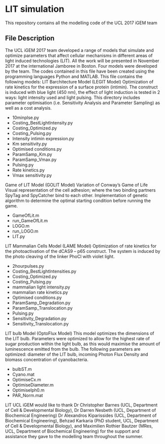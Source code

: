 
# LIT simulation

This repository contains all the modelling code of the UCL 2017 iGEM team


## File Description

The UCL iGEM 2017 team developed a range of models that simulate and optimize parameters that affect cellular mechanisms in different areas of light induced technologies (LIT). All the work will be presented in November 2017 at the international Jamboree in Boston. 
Four models were developed by the team. The codes contained in this file have been created using the programming languages Python and MATLAB.
This file contains the following models:
LIT Barchitecture Model (LEGIT Model) 
Optimization of rate kinetics for the expression of a surface protein (intimin).
The construct is induced with blue light (450 nm), the effect of light induction is tested in 2 ways: light intensity used and light pulsing. This directory includes parameter optimisation (i.e. Sensitivity Analysis and Parameter Sampling) as well as a cost analysis.  

* 10minplse.py
* Costing_BestLightIntensity.py
* Costing_Optimized.py
* Costing_Pulsing.py
* Intensity intimin expression.py
* Km sensitivity.py
* Optimised conditions.py
* ParamSamp_Km.py
* ParamSamp_Vmax.py
* Pulsing.py
* Rate kinetics.py
* Vmax sensitivity.py

Game of LIT Model (GOLIT Model) 
Variation of Conway’s Game of Life
Visual representation of the cell adhesion; where the two binding partners SpyTag and SpyCatcher bind to each other. Implementation of genetic algorithm to determine the optimal starting condition before running the game. 

* GameOfLit.m
* run_GameOfLit.m
* LOGO.m
* run_LOGO.m
* LIT.py

LIT Mammalian Cells Model (LAME Model) 
Optimization of rate kinetics for the photoactivation of the dCAS9 – p65 construct. The system is induced by the photo cleaving of the linker PhoCl with violet light. 

* 2hourpulses.py
* Costing_BestLightIntensities.py
* Costing_Optimized.py
* Costing_Pulsing.py
* mammalian light intensity.py
* mammalian rate kinetics.py
* Optimised conditions.py
* ParamSamp_Degradation.py
* ParamSamp_Translocation.py
* Pulsing.py
* Sensitivity_Degradation.py
* Sensitivity_Translocation.py


LIT bulb Model  (OptoFlux Model) 
This model optimizes the dimensions of the LIT bulb. Parameters were optimized to allow for the highest rate of sugar production within the light bulb, as this would maximise the amount of luminescence emitted from the bulb. The following parameters are optimized: diameter of the LIT bulb, incoming Photon Flux Density and biomass concentration of cyanobacteria. 
* bulbST.m
* Cyano.mat
* OptimiseCx.m
* OptimiseDiameter.m
* OptimiseIph0.m
* PAR_Norm.mat


LIT UCL iGEM would like to thank Dr Christopher Barnes (UCL, Department of Cell & Developmental Biology), Dr Darren Nesbeth (UCL, Department of Biochemical Engineering) Dr Alexandros Kiparissides (UCL, Department of Biochemical Engineering), Behzad Karkaria (PhD student, UCL, Department of Cell & Developmental Biology), and Maximilien Rothier Bautzer (MRes, UCL, Department of Biochemical Engineering) for the support and assistance they gave to the modelling team throughout the summer.  

